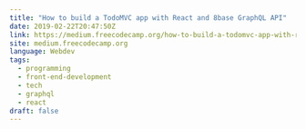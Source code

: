 ```yaml
---
title: "How to build a TodoMVC app with React and 8base GraphQL API"
date: 2019-02-22T20:47:50Z
link: https://medium.freecodecamp.org/how-to-build-a-todomvc-app-with-react-and-8base-graphql-api-ea858952731b?source=rss----336d898217ee---4
site: medium.freecodecamp.org
language: Webdev
tags:
  - programming
  - front-end-development
  - tech
  - graphql
  - react
draft: false
---
```

